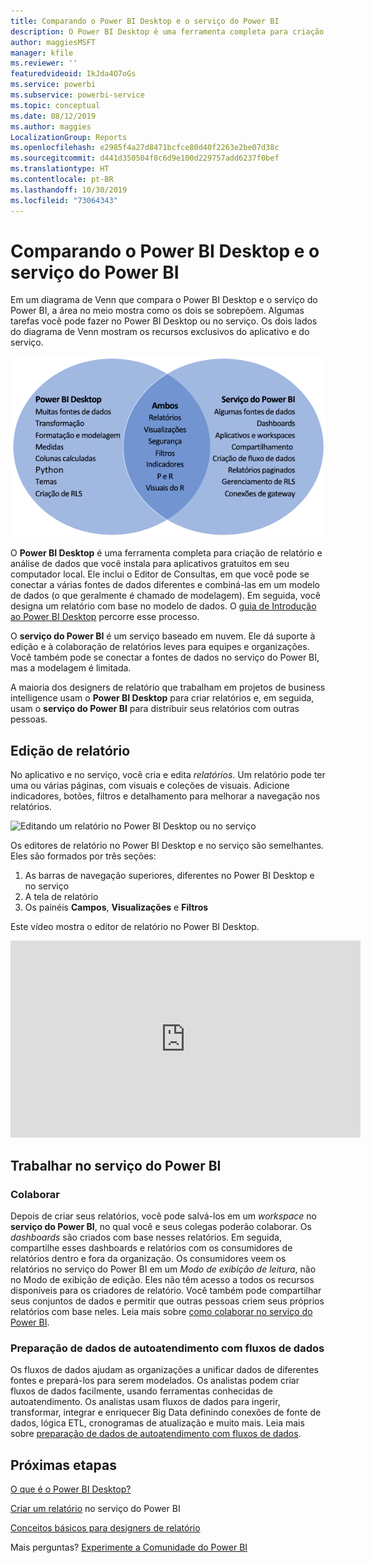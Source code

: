 ```yaml
---
title: Comparando o Power BI Desktop e o serviço do Power BI
description: O Power BI Desktop é uma ferramenta completa para criação de relatório e análise de dados. O serviço do Power BI é um serviço online, baseado em nuvem para equipes e empresas editarem relatórios e colaborarem neles de forma leve.
author: maggiesMSFT
manager: kfile
ms.reviewer: ''
featuredvideoid: IkJda4O7oGs
ms.service: powerbi
ms.subservice: powerbi-service
ms.topic: conceptual
ms.date: 08/12/2019
ms.author: maggies
LocalizationGroup: Reports
ms.openlocfilehash: e2985f4a27d8471bcfce80d40f2263e2be07d38c
ms.sourcegitcommit: d441d350504f8c6d9e100d229757add6237f0bef
ms.translationtype: HT
ms.contentlocale: pt-BR
ms.lasthandoff: 10/30/2019
ms.locfileid: "73064343"
---
```

# <a name="comparing-power-bi-desktop-and-the-power-bi-service"></a>Comparando o Power BI Desktop e o serviço do Power BI

Em um diagrama de Venn que compara o Power BI Desktop e o serviço do Power BI, a área no meio mostra como os dois se sobrepõem. Algumas tarefas você pode fazer no Power BI Desktop ou no serviço. Os dois lados do diagrama de Venn mostram os recursos exclusivos do aplicativo e do serviço.  

![Diagrama de Venn do Power BI Desktop e do serviço](media/service-service-vs-desktop/power-bi-venn-desktop-service.png)

O **Power BI Desktop** é uma ferramenta completa para criação de relatório e análise de dados que você instala para aplicativos gratuitos em seu computador local. Ele inclui o Editor de Consultas, em que você pode se conectar a várias fontes de dados diferentes e combiná-las em um modelo de dados (o que geralmente é chamado de modelagem). Em seguida, você designa um relatório com base no modelo de dados. O [guia de Introdução ao Power BI Desktop](../desktop-getting-started.md) percorre esse processo.

O **serviço do Power BI** é um serviço baseado em nuvem. Ele dá suporte à edição e à colaboração de relatórios leves para equipes e organizações. Você também pode se conectar a fontes de dados no serviço do Power BI, mas a modelagem é limitada. 

A maioria dos designers de relatório que trabalham em projetos de business intelligence usam o **Power BI Desktop** para criar relatórios e, em seguida, usam o **serviço do Power BI** para distribuir seus relatórios com outras pessoas.

## <a name="report-editing"></a>Edição de relatório

No aplicativo e no serviço, você cria e edita *relatórios*. Um relatório pode ter uma ou várias páginas, com visuais e coleções de visuais. Adicione indicadores, botões, filtros e detalhamento para melhorar a navegação nos relatórios.

![Editando um relatório no Power BI Desktop ou no serviço](media/service-service-vs-desktop/power-bi-editing-desktop-service.png)

Os editores de relatório no Power BI Desktop e no serviço são semelhantes. Eles são formados por três seções:  

1. As barras de navegação superiores, diferentes no Power BI Desktop e no serviço    
2. A tela de relatório     
3. Os painéis **Campos**, **Visualizações** e **Filtros**

Este vídeo mostra o editor de relatório no Power BI Desktop. 

<iframe width="560" height="315" src="https://www.youtube.com/embed/IkJda4O7oGs" frameborder="0" allowfullscreen></iframe>

## <a name="working-in-the-power-bi-service"></a>Trabalhar no serviço do Power BI

### <a name="collaborating"></a>Colaborar


Depois de criar seus relatórios, você pode salvá-los em um *workspace* no **serviço do Power BI**, no qual você e seus colegas poderão colaborar. Os *dashboards* são criados com base nesses relatórios. Em seguida, compartilhe esses dashboards e relatórios com os consumidores de relatórios dentro e fora da organização. Os consumidores veem os relatórios no serviço do Power BI em um *Modo de exibição de leitura*, não no Modo de exibição de edição. Eles não têm acesso a todos os recursos disponíveis para os criadores de relatório.  Você também pode compartilhar seus conjuntos de dados e permitir que outras pessoas criem seus próprios relatórios com base neles. Leia mais sobre [como colaborar no serviço do Power BI](../service-new-workspaces.md).

### <a name="self-service-data-prep-with-dataflows"></a>Preparação de dados de autoatendimento com fluxos de dados

Os fluxos de dados ajudam as organizações a unificar dados de diferentes fontes e prepará-los para serem modelados. Os analistas podem criar fluxos de dados facilmente, usando ferramentas conhecidas de autoatendimento. Os analistas usam fluxos de dados para ingerir, transformar, integrar e enriquecer Big Data definindo conexões de fonte de dados, lógica ETL, cronogramas de atualização e muito mais. Leia mais sobre [preparação de dados de autoatendimento com fluxos de dados](../service-dataflows-overview.md).

## <a name="next-steps"></a>Próximas etapas

[O que é o Power BI Desktop?](../desktop-what-is-desktop.md)

[Criar um relatório](../service-report-create-new.md) no serviço do Power BI

[Conceitos básicos para designers de relatório](../service-basic-concepts.md)

Mais perguntas? [Experimente a Comunidade do Power BI](https://community.powerbi.com/)


